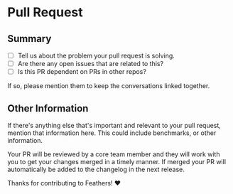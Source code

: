 # Pull Request

## Summary

- [ ] Tell us about the problem your pull request is solving.
- [ ] Are there any open issues that are related to this?
- [ ] Is this PR dependent on PRs in other repos?

If so, please mention them to keep the conversations linked together.

## Other Information

If there's anything else that's important and relevant to your pull
request, mention that information here. This could include
benchmarks, or other information.

Your PR will be reviewed by a core team member and they will work with you to get your changes merged in a timely manner. If merged your PR will automatically be added to the changelog in the next release.

Thanks for contributing to Feathers! :heart:
